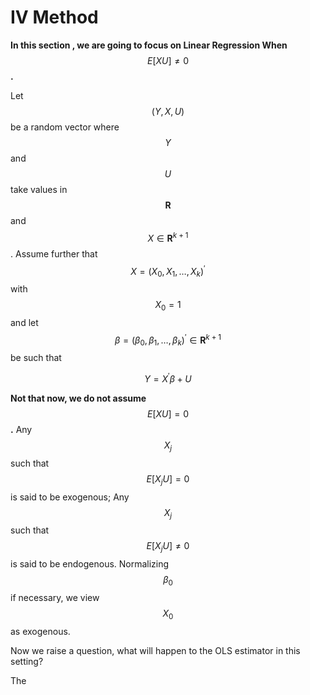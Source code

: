 # IV Method

**In this section , we are going to focus on Linear Regression When** $$E[XU] \neq 0$$**.**&#x20;

Let $$(Y, X, U)$$ be a random vector where $$Y$$ and $$U$$ take values in $$\mathbf{R}$$ and $$X \in \mathbf{R}^{k+1}$$. Assume further that $$X=\left(X_0, X_1, \ldots, X_k\right)^{\prime}$$ with $$X_0=1$$ and let $$\beta=\left(\beta_0, \beta_1, \ldots, \beta_k\right)^{\prime} \in \mathbf{R}^{k+1}$$ be such that

$$
Y=X^{\prime} \beta+U
$$



**Not that now, we do not assume** $$E[X U]=0$$**.** Any $$X_j$$ such that $$E\left[X_j U\right]=0$$ is said to be exogenous; Any $$X_j$$ such that $$E\left[X_j U\right] \neq 0$$ is said to be endogenous. Normalizing $$\beta_0$$ if necessary, we view $$X_0$$ as exogenous.

Now we raise a question, what will happen to the OLS estimator in this setting?

The&#x20;
